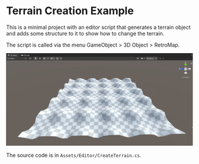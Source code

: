 # Terrain Creation Example

This is a minimal project with an editor script that generates a terrain object and adds some structure to it to show how to change the terrain. 

The script is called via the menu GameObject > 3D Object > RetroMap.

![Generated terrain](sinusterrain.png)

The source code is in `Assets/Editor/CreateTerrain.cs`.
